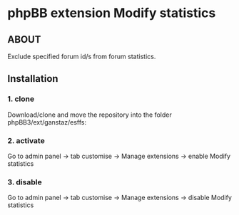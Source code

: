 # phpBB extension Modify statistics

## ABOUT

Exclude specified forum id/s from forum statistics.

## Installation
### 1. clone
Download/clone and move the repository into the folder phpBB3/ext/ganstaz/esffs:

### 2. activate
Go to admin panel -> tab customise -> Manage extensions -> enable Modify statistics

### 3. disable
Go to admin panel -> tab customise -> Manage extensions -> disable Modify statistics
